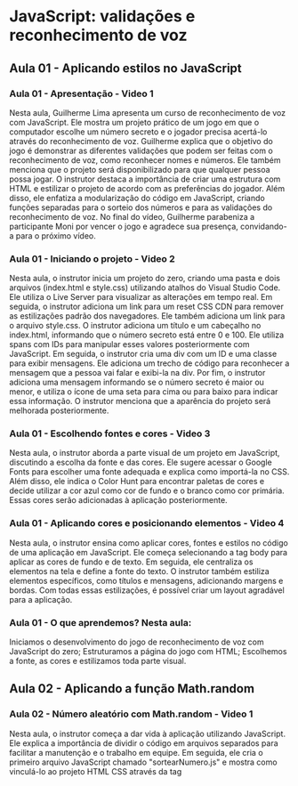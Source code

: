 # JavaScript: validações e reconhecimento de voz

## Aula 01 - Aplicando estilos no JavaScript

### Aula 01 - Apresentação - Video 1

Nesta aula, Guilherme Lima apresenta um curso de reconhecimento de voz com JavaScript. Ele mostra um projeto prático de um jogo em que o computador escolhe um número secreto e o jogador precisa acertá-lo através do reconhecimento de voz. Guilherme explica que o objetivo do jogo é demonstrar as diferentes validações que podem ser feitas com o reconhecimento de voz, como reconhecer nomes e números. Ele também menciona que o projeto será disponibilizado para que qualquer pessoa possa jogar. O instrutor destaca a importância de criar uma estrutura com HTML e estilizar o projeto de acordo com as preferências do jogador. Além disso, ele enfatiza a modularização do código em JavaScript, criando funções separadas para o sorteio dos números e para as validações do reconhecimento de voz. No final do vídeo, Guilherme parabeniza a participante Moni por vencer o jogo e agradece sua presença, convidando-a para o próximo vídeo.

### Aula 01 - Iniciando o projeto - Video 2

Nesta aula, o instrutor inicia um projeto do zero, criando uma pasta e dois arquivos (index.html e style.css) utilizando atalhos do Visual Studio Code. Ele utiliza o Live Server para visualizar as alterações em tempo real. Em seguida, o instrutor adiciona um link para um reset CSS CDN para remover as estilizações padrão dos navegadores. Ele também adiciona um link para o arquivo style.css. O instrutor adiciona um título e um cabeçalho no index.html, informando que o número secreto está entre 0 e 100. Ele utiliza spans com IDs para manipular esses valores posteriormente com JavaScript. Em seguida, o instrutor cria uma div com um ID e uma classe para exibir mensagens. Ele adiciona um trecho de código para reconhecer a mensagem que a pessoa vai falar e exibi-la na div. Por fim, o instrutor adiciona uma mensagem informando se o número secreto é maior ou menor, e utiliza o ícone de uma seta para cima ou para baixo para indicar essa informação. O instrutor menciona que a aparência do projeto será melhorada posteriormente.

### Aula 01 - Escolhendo fontes e cores - Video 3

Nesta aula, o instrutor aborda a parte visual de um projeto em JavaScript, discutindo a escolha da fonte e das cores. Ele sugere acessar o Google Fonts para escolher uma fonte adequada e explica como importá-la no CSS. Além disso, ele indica o Color Hunt para encontrar paletas de cores e decide utilizar a cor azul como cor de fundo e o branco como cor primária. Essas cores serão adicionadas à aplicação posteriormente.

### Aula 01 - Aplicando cores e posicionando elementos - Video 4

Nesta aula, o instrutor ensina como aplicar cores, fontes e estilos no código de uma aplicação em JavaScript. Ele começa selecionando a tag body para aplicar as cores de fundo e de texto. Em seguida, ele centraliza os elementos na tela e define a fonte do texto. O instrutor também estiliza elementos específicos, como títulos e mensagens, adicionando margens e bordas. Com todas essas estilizações, é possível criar um layout agradável para a aplicação.

### Aula 01 - O que aprendemos? Nesta aula:

Iniciamos o desenvolvimento do jogo de reconhecimento de voz com JavaScript do zero;
Estruturamos a página do jogo com HTML;
Escolhemos a fonte, as cores e estilizamos toda parte visual.

## Aula 02 - Aplicando a função Math.random

### Aula 02 - Número aleatório com Math.random - Video 1

Nesta aula, o instrutor começa a dar vida à aplicação utilizando JavaScript. Ele explica a importância de dividir o código em arquivos separados para facilitar a manutenção e o trabalho em equipe. Em seguida, ele cria o primeiro arquivo JavaScript chamado "sortearNumero.js" e mostra como vinculá-lo ao projeto HTML CSS através da tag <script>.

O instrutor utiliza a função console.log() para exibir mensagens no console do navegador e testa a função Math.random() para gerar números pseudo-aleatórios. Ele explica como multiplicar o resultado de Math.random() por um valor para obter um intervalo específico.

Para obter um número inteiro, ele utiliza a função parseInt() e menciona a possibilidade de adicionar 1 ao valor máximo para obter um intervalo inclusivo.

O instrutor cria uma constante chamada numeroSecreto e uma função chamada gerarNumeroAleatorio() para gerar o número secreto. Ele utiliza a função console.log() para exibir o número secreto no console e mostra como atualizar a página para gerar um novo número aleatório.

Por fim, o instrutor menciona a intenção de manipular os valores mínimo e máximo para exibir esses valores na tela do projeto.

### Aula 02 - Manipulando menor e maior valor - Video 2

Nesta aula, o instrutor discute sobre a manipulação de valores em uma aplicação. Ele menciona a criação de constantes para representar o menor e o maior valor possível. O objetivo é que esses valores possam ser facilmente alterados e que o sorteio de um número seja feito com base neles. O instrutor utiliza a função Math.random() para gerar um número aleatório entre 0 e 1 e multiplica esse número pelo maior valor. Ele destaca a necessidade de ajustar a fórmula para que o maior valor seja inclusivo, adicionando "+ 1". Em seguida, ele mostra como exibir os valores do menor e do maior na tela da aplicação. O instrutor destaca que essa manipulação dos valores está funcionando corretamente, pois o número sorteado também está dentro do intervalo definido pelos valores mínimo e máximo.

### Aula 02 - O que aprendemos? Nesta aula:

Criamos a pasta para manter todo código JavaScript, fizemos o import do script no HTML, e criamos a escolha de um número pseudo-aleatório;

Manipulamos o menor e o maior valor de forma dinâmica, modificando o conteúdo do HTML através do JavaScript.

## Aula 03 - Definindo a voz com Web Speech

### Aula 03 - Web speech API - Video 1

Nesta aula, o instrutor aborda a implementação do reconhecimento de fala em um projeto utilizando a Web Speech API. Ele explica como configurar a API, incluir o suporte no código JavaScript e iniciar o reconhecimento de fala. O instrutor destaca a importância de utilizar o Google Chrome devido à sua compatibilidade com a API.

### Aula 03 - Para saber mais: como funciona a Web Speech API

A Web Speech API foi lançada no final de 2012, e possibilita que as pessoas desenvolvedoras da Web forneçam recursos de entrada de fala e saída de texto para fala em um navegador da Web. Normalmente, esses recursos não estão disponíveis ao usar o software padrão de reconhecimento de fala ou leitor de tela.

Esta API cuida da privacidade dos usuários. Então, antes de permitir que o site acesse a voz via microfone, o usuário deve conceder permissão declaradamente. O curioso é que a solicitação de permissão é a mesma da API getUserMedia, embora não precise da webcam. Se a página que executa essa API usa o protocolo HTTPS, o navegador solicita a permissão apenas uma vez, caso contrário, sempre vai solicitar quando um novo processo é iniciado.

Outro recurso interessante da Web Speech API é que ela permite especificar um objeto gramatical. Você pode pensar nisso como um conjunto de regras para definir um idioma. A vantagem de usar uma gramática é que ela geralmente leva a melhores resultados devido à restrição das possibilidades da linguagem.

A Web Speech API define uma interface complexa, chamada SpeechRecognition e você poder [ler mais sobre ela aqui](https://wicg.github.io/speech-api/#speechreco-section).

Também recomendo a leitura desse artigo para se [aprofundar mais ainda no assunto](https://www.sitepoint.com/introducing-web-speech-api/).

### Aula 03 - Exibindo a mensagem no console - Video 2

Faça um resumo dessa aula
Nesta aula, o instrutor explica como pegar a mensagem falada pelo usuário e exibi-la no console. Para isso, é necessário criar um evento que será acionado quando o reconhecimento de voz começar. Esse evento chama a função "onSpeak", que exibe a mensagem no console. O valor da mensagem pode ser acessado através do objeto "e.results[0][0].transcript". O objetivo final é exibir essa mensagem na aplicação, ao invés de apenas no console.

### Aula 03 - Mostrando a mensagem na tela - Video 3

Nesta aula, o instrutor explica como fazer com que o jogo reconheça a fala do jogador e exiba o valor falado na tela. Ele faz modificações no código HTML e JavaScript, comentando algumas linhas de código no arquivo "index.html" e criando uma nova div com a mensagem "Você disse:" e a caixa de texto com o valor falado pelo jogador. Ele utiliza o ID da div "chute" e a função getElementById() para selecioná-la. Em seguida, ele cria uma variável "chute" que recebe o valor falado pelo jogador através do reconhecimento de fala. Em vez de exibir esse valor no console, ele cria uma função "exibeChuteNaTela()" para exibi-lo na tela. Ele utiliza a propriedade innerHTML para inserir o valor falado na div "chute", utilizando a sintaxe de template string para concatenar o valor falado dentro da tag <span> da caixa de texto. Ele testa o código falando alguns números e seu nome para verificar se o valor falado é exibido corretamente na tela. O próximo passo será comparar o valor falado com o número secreto do jogo.

### Aula 03 Conclusão - O que aprendemos? Nesta aula:

Utilizamos o Web Speech API para realizar o reconhecimento de voz do nosso jogo;

Aprendemos como manipular os dados de voz reconhecidos;

Vimos como exibir o que foi falado na tela.

## Aula 04 - Criando a Lógica do jogo

### Aula 04 - Validações - Video 1

Nesta aula, o instrutor explica como realizar validações em um valor digitado pelo usuário. Ele cria a função "verificaSeOChutePossuiUmValorValido(chute)" para realizar essas validações, verificando se o valor é um número inteiro e se está dentro do intervalo permitido. O instrutor também menciona a possibilidade de extrair essas verificações para funções globais, como "chuteForInvalido(numero)" e "numeroForMaiorOuMenorQueOValorPermitido(numero)". Ele realiza testes para verificar o funcionamento das validações. No próximo trecho, ele irá explicar como exibir mensagens na tela e verificar o caso de sucesso de acertar o número secreto.

### Aula 04 - Acertando o número secreto - Video 2

Nesta aula, o instrutor ensina como exibir mensagens na tela em vez de no console. Ele mostra como adicionar uma div com a mensagem "Você disse" e o valor do chute do usuário. Também explica como exibir mensagens de "Valor inválido" quando o usuário digita um valor não numérico ou fora do intervalo permitido. Além disso, o instrutor mostra como exibir a mensagem de "Você acertou!" quando o usuário acerta o número secreto, substituindo todo o conteúdo da página. Ele também ensina a aumentar o tamanho da fonte utilizando CSS.

### Aula 04 - Criando as dicas  - Video 3

Nesta aula, o instrutor explica como funciona uma função que verifica se um chute em um jogo possui um valor válido. Caso o chute seja inválido, uma mensagem de "Valor inválido" é exibida. Se o número chutado for maior ou menor que o valor permitido, a função também retorna uma mensagem correspondente. Se o número for válido, mas não igual ao número secreto, a função exibe uma mensagem indicando se o número secreto é maior ou menor que o chute. O instrutor também menciona a adição de dicas visuais, como setas para cima ou para baixo, para indicar se o número secreto é maior ou menor que o chute. Além disso, o instrutor mostra como fazer com que o reconhecimento de voz continue funcionando mesmo após o jogo ter sido encerrado. Por fim, o instrutor desafia o espectador a testar o jogo e realizar melhorias, como adicionar botões e tornar o jogo mais interativo.

### Aula 04 Conclusão - O que aprendemos? Nesta aula:

Aprendemos como validar os dados de entrada de áudio;

Criamos a tela de sucesso, caso o chute seja igual ao número secreto;

Adicionamos informações caso o dado de entrada seja válido, porém, diferente do objetivo.

## Aula 05 - Publicando e Compartilhando

### Aula 05 - Criando o botão jogar novamente - Video 1
